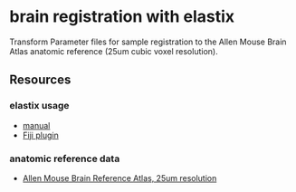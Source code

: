 # brain registration with elastix

Transform Parameter files for sample registration to the Allen Mouse Brain Atlas anatomic reference (25um cubic voxel resolution).


## Resources

### elastix usage
* [manual](https://elastix.lumc.nl/download/elastix-5.0.1-manual.pdf)
* [Fiji plugin](https://github.com/embl-cba/elastixWrapper)

### anatomic reference data
* [Allen Mouse Brain Reference Atlas, 25um resolution](http://atlas.brain-map.org)
